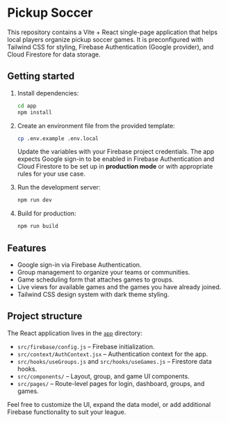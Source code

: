 # Pickup Soccer

This repository contains a Vite + React single-page application that helps local players organize pickup soccer games. It is preconfigured with Tailwind CSS for styling, Firebase Authentication (Google provider), and Cloud Firestore for data storage.

## Getting started

1. Install dependencies:

   ```bash
   cd app
   npm install
   ```

2. Create an environment file from the provided template:

   ```bash
   cp .env.example .env.local
   ```

   Update the variables with your Firebase project credentials. The app expects Google sign-in to be enabled in Firebase Authentication and Cloud Firestore to be set up in **production mode** or with appropriate rules for your use case.

3. Run the development server:

   ```bash
   npm run dev
   ```

4. Build for production:

   ```bash
   npm run build
   ```

## Features

- Google sign-in via Firebase Authentication.
- Group management to organize your teams or communities.
- Game scheduling form that attaches games to groups.
- Live views for available games and the games you have already joined.
- Tailwind CSS design system with dark theme styling.

## Project structure

The React application lives in the [`app`](./app) directory:

- `src/firebase/config.js` – Firebase initialization.
- `src/context/AuthContext.jsx` – Authentication context for the app.
- `src/hooks/useGroups.js` and `src/hooks/useGames.js` – Firestore data hooks.
- `src/components/` – Layout, group, and game UI components.
- `src/pages/` – Route-level pages for login, dashboard, groups, and games.

Feel free to customize the UI, expand the data model, or add additional Firebase functionality to suit your league.
